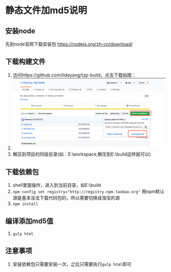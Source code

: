 # 静态文件加md5说明

##   安装node

先到node官网下载安装包
https://nodejs.org/zh-cn/download/

##   下载构建文件

1. 访问https://github.com/lideyang/tzp-build，点击下载如图：
2. ![test](./img/1.png)
3. 解压到项目的同级目录(如：E:\\workspace,解压到E:\\build这样就可以)

##  下载依赖包

1.  shell里面操作，进入到当前目录，如E:\\build
2.  ` npm config set registry="http://registry.npm.taobao.org" ` 用npm默认源是基本没法下载代码包的，所以需要切换成淘宝的源
3.  ` npm install `

##  编译添加md5值

1.  ` gulp html `

## 注意事项

1. 安装依赖包只需要安装一次，之后只需要执行` gulp html `即可